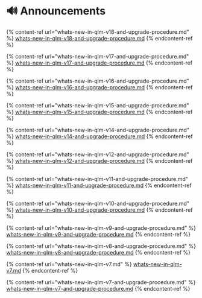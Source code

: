 # 🔊 Announcements



{% content-ref url="whats-new-in-qlm-v18-and-upgrade-procedure.md" %}
[whats-new-in-qlm-v18-and-upgrade-procedure.md](whats-new-in-qlm-v18-and-upgrade-procedure.md)
{% endcontent-ref %}

{% content-ref url="whats-new-in-qlm-v17-and-upgrade-procedure.md" %}
[whats-new-in-qlm-v17-and-upgrade-procedure.md](whats-new-in-qlm-v17-and-upgrade-procedure.md)
{% endcontent-ref %}

{% content-ref url="whats-new-in-qlm-v16-and-upgrade-procedure.md" %}
[whats-new-in-qlm-v16-and-upgrade-procedure.md](whats-new-in-qlm-v16-and-upgrade-procedure.md)
{% endcontent-ref %}

{% content-ref url="whats-new-in-qlm-v15-and-upgrade-procedure.md" %}
[whats-new-in-qlm-v15-and-upgrade-procedure.md](whats-new-in-qlm-v15-and-upgrade-procedure.md)
{% endcontent-ref %}

{% content-ref url="whats-new-in-qlm-v14-and-upgrade-procedure.md" %}
[whats-new-in-qlm-v14-and-upgrade-procedure.md](whats-new-in-qlm-v14-and-upgrade-procedure.md)
{% endcontent-ref %}

{% content-ref url="whats-new-in-qlm-v12-and-upgrade-procedure.md" %}
[whats-new-in-qlm-v12-and-upgrade-procedure.md](whats-new-in-qlm-v12-and-upgrade-procedure.md)
{% endcontent-ref %}

{% content-ref url="whats-new-in-qlm-v11-and-upgrade-procedure.md" %}
[whats-new-in-qlm-v11-and-upgrade-procedure.md](whats-new-in-qlm-v11-and-upgrade-procedure.md)
{% endcontent-ref %}

{% content-ref url="whats-new-in-qlm-v10-and-upgrade-procedure.md" %}
[whats-new-in-qlm-v10-and-upgrade-procedure.md](whats-new-in-qlm-v10-and-upgrade-procedure.md)
{% endcontent-ref %}

{% content-ref url="whats-new-in-qlm-v9-and-upgrade-procedure.md" %}
[whats-new-in-qlm-v9-and-upgrade-procedure.md](whats-new-in-qlm-v9-and-upgrade-procedure.md)
{% endcontent-ref %}

{% content-ref url="whats-new-in-qlm-v8-and-upgrade-procedure.md" %}
[whats-new-in-qlm-v8-and-upgrade-procedure.md](whats-new-in-qlm-v8-and-upgrade-procedure.md)
{% endcontent-ref %}

{% content-ref url="whats-new-in-qlm-v7.md" %}
[whats-new-in-qlm-v7.md](whats-new-in-qlm-v7.md)
{% endcontent-ref %}

{% content-ref url="whats-new-in-qlm-v7-and-upgrade-procedure.md" %}
[whats-new-in-qlm-v7-and-upgrade-procedure.md](whats-new-in-qlm-v7-and-upgrade-procedure.md)
{% endcontent-ref %}
